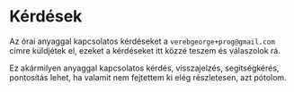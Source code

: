 
# Kérdések

Az órai anyaggal kapcsolatos kérdéseket a `verebgeorge+prog@gmail.com` címre küldjétek el, ezeket a kérdéseket itt közzé teszem és válaszolok rá.

Ez akármilyen anyaggal kapcsolatos kérdés, visszajelzés, segítségkérés, pontosítás lehet, ha valamit nem fejtettem ki elég részletesen, azt pótolom.
